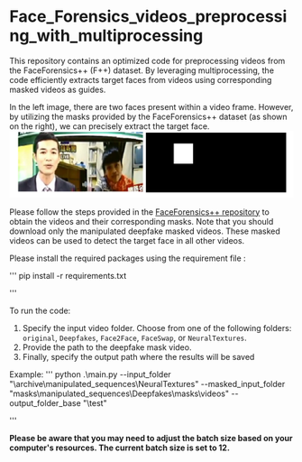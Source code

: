 # Face_Forensics_videos_preprocessing_with_multiprocessing
This repository contains an optimized code for preprocessing videos from the FaceForensics++ (F++) dataset. By leveraging multiprocessing, the code efficiently extracts target faces from videos using corresponding masked videos as guides.

In the left image, there are two faces present within a video frame. However, by utilizing the masks provided by the FaceForensics++ dataset (as shown on the right), we can precisely extract the target face.
![unmasked_frame_vs_masked_frame](https://github.com/noureldinalaa/Face_Forensics_videos_preprocessing_with_multiprocessing/blob/main/mask_vs_unmasked.PNG)


Please follow the steps provided in the [FaceForensics++ repository](https://github.com/ondyari/FaceForensics/tree/master/dataset) to obtain the videos and their corresponding masks. Note that you should download only the manipulated deepfake masked videos. These masked videos can be used to detect the target face in all other videos.

Please install the required packages using the requirement file :

'''
pip install -r requirements.txt

'''

To run the code:

1. Specify the input video folder. Choose from one of the following folders: `original`, `Deepfakes`, `Face2Face`, `FaceSwap`, or `NeuralTextures`.
2. Provide the path to the deepfake mask video.
3. Finally, specify the output path where the results will be saved

Example:
'''
python .\main.py --input_folder "\archive\manipulated_sequences\NeuralTextures" --masked_input_folder "masks\manipulated_sequences\Deepfakes\masks\videos" --output_folder_base "\test"

'''

**Please be aware that you may need to adjust the batch size based on your computer's resources. The current batch size is set to 12.**
